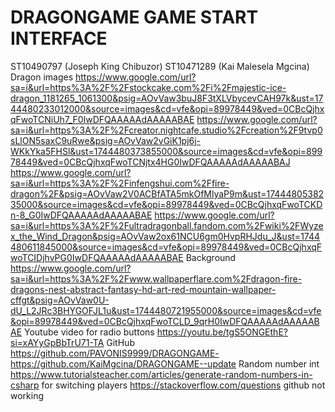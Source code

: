 # DRAGONGAME GAME START INTERFACE
ST10490797 (Joseph King Chibuzor)
ST10471289 (Kai Malesela Mgcina)
Dragon images
https://www.google.com/url?sa=i&url=https%3A%2F%2Fstockcake.com%2Fi%2Fmajestic-ice-dragon_1181265_1061300&psig=AOvVaw3buJ8F3tXLVbycevCAH97k&ust=1744480233012000&source=images&cd=vfe&opi=89978449&ved=0CBcQjhxqFwoTCNiUh7_F0IwDFQAAAAAdAAAAABAE
https://www.google.com/url?sa=i&url=https%3A%2F%2Fcreator.nightcafe.studio%2Fcreation%2F9tvp0sLlON5saxC9uRwe&psig=AOvVaw2vGiK1pj6j-WKkYka5FHSl&ust=1744480373855000&source=images&cd=vfe&opi=89978449&ved=0CBcQjhxqFwoTCNjtx4HG0IwDFQAAAAAdAAAAABAJ
https://www.google.com/url?sa=i&url=https%3A%2F%2Finfengshui.com%2Ffire-dragon%2F&psig=AOvVaw2V0ACBfATA5mkOfMlyaP9m&ust=1744480538235000&source=images&cd=vfe&opi=89978449&ved=0CBcQjhxqFwoTCKDn-8_G0IwDFQAAAAAdAAAAABAE
https://www.google.com/url?sa=i&url=https%3A%2F%2Fultradragonball.fandom.com%2Fwiki%2FWyzex_the_Wind_Dragon&psig=AOvVaw2ox61NCU6gm0HvpRHJdu_J&ust=1744480611845000&source=images&cd=vfe&opi=89978449&ved=0CBcQjhxqFwoTCIDjhvPG0IwDFQAAAAAdAAAAABAE
Background
https://www.google.com/url?sa=i&url=https%3A%2F%2Fwww.wallpaperflare.com%2Fdragon-fire-dragons-nest-abstract-fantasy-hd-art-red-mountain-wallpaper-cffgt&psig=AOvVaw0U-dU_L2JRc3BHYGOFJL1u&ust=1744480721955000&source=images&cd=vfe&opi=89978449&ved=0CBcQjhxqFwoTCLD_9qrH0IwDFQAAAAAdAAAAABAE
Youtube video for radio buttons
https://youtu.be/tgS5ONGEthE?si=xAYyGpBbTrU71-TA
GitHub
https://github.com/PAVONIS9999/DRAGONGAME-
https://github.com/KaiMgcina/DRAGONGAME--update
Random number int 
https://www.tutorialsteacher.com/articles/generate-random-numbers-in-csharp
 for switching players
 https://stackoverflow.com/questions
 github not working